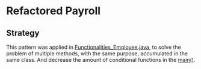 # Refactored Payroll

 ## Strategy
 
  This pattern was applied in [Functionalities_Employee.java](https://github.com/Tayco110/Payroll/blob/main/Payroll/src/functionalities/Functionalities_Employee.java), to solve    the problem of multiple methods, with the same purpose, accumulated in the same class. And decrease the amount of conditional functions in the [main()](https://github.com/Tayco110/Payroll/blob/main/Payroll/src/Main.java).
 
 
